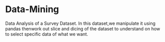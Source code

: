 # Data-Mining
Data Analysis of a Survey Dataset. In this dataset,we manipulate it using pandas thenwork out slice and dicing of the dataset to understand on how to select specific data of what we want.
